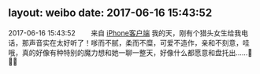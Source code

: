 layout: weibo
date: 2017-06-16 15:43:52
---
<meta name="referrer" content="no-referrer" />

2017-06-16 15:43:52  &nbsp;&nbsp;&nbsp;&nbsp;&nbsp;&nbsp; 来自 <a href="http://app.weibo.com/t/feed/9ksdit" rel="nofollow">iPhone客户端</a>
我的天，刚有个猎头女生给我电话，那声音实在太好听了！嗲而不腻，柔而不糜，可爱不造作，亲和不刻意，哇哦，真的好像有种特别的魔力想和她一聊一整天，好像什么都愿意和盘托出……🤤🤤🤤 ​​​
